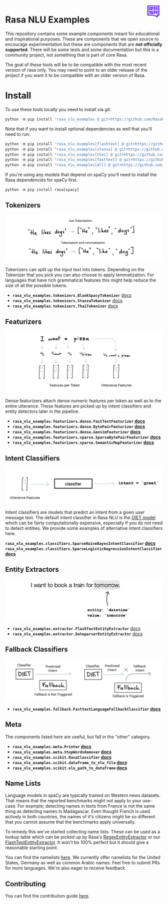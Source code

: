 <img src="square-logo.svg" width=40 height=40 style="margin: 10px;" align="right">

# **Rasa NLU Examples**

This repository contains some example components meant for educational and inspirational
purposes. These are components that we open source to encourage experimentation but
these are components that are **not officially supported**. There will be some tests
and some documentation but this is a community project, not something that is part of core Rasa.

The goal of these tools will be to be compatible with the most recent version of
rasa only. You may need to point to an older release of the project if you want
it to be compatible with an older version of Rasa.

# Install

To use these tools locally you need to install via git.

```python
python -m pip install "rasa_nlu_examples @ git+https://github.com/RasaHQ/rasa-nlu-examples.git"
```

Note that if you want to install optional dependencies as well that you'll need to run:

```python
python -m pip install "rasa_nlu_examples[flashtext] @ git+https://github.com/RasaHQ/rasa-nlu-examples.git"
python -m pip install "rasa_nlu_examples[stanza] @ git+https://github.com/RasaHQ/rasa-nlu-examples.git"
python -m pip install "rasa_nlu_examples[thai] @ git+https://github.com/RasaHQ/rasa-nlu-examples.git"
python -m pip install "rasa_nlu_examples[fasttext] @ git+https://github.com/RasaHQ/rasa-nlu-examples.git"
python -m pip install "rasa_nlu_examples[all] @ git+https://github.com/RasaHQ/rasa-nlu-examples.git"
```

If you're using any models that depend on spaCy you'll need to install the Rasa dependencies for spaCy first.

```python
python -m pip install rasa[spacy]
```

## **Tokenizers**

![](images/tokenisation.png)

Tokenizers can split up the input text into tokens. Depending on the Tokenizer that you pick
you can also choose to apply lemmatization. For languages that have rich grammatical features
this might help reduce the size of all the possible tokens.

- **`rasa_nlu_examples.tokenizers.BlankSpacyTokenizer`** [docs](docs/tokenizer/spacy_tokenizer/)
- **`rasa_nlu_examples.tokenizers.StanzaTokenizer`** [docs](docs/tokenizer/stanza/)
- **`rasa_nlu_examples.tokenizers.ThaiTokenizer`** [docs](docs/tokenizer/thai_tokenizer/)

## **Featurizers**

![](images/dense_features.png)

Dense featurizers attach dense numeric features per token as well as to the entire utterance. These
features are picked up by intent classifiers and entity detectors later in the pipeline.

- **`rasa_nlu_examples.featurizers.dense.FastTextFeaturizer` [docs](docs/featurizer/fasttext/)**
- **`rasa_nlu_examples.featurizers.dense.BytePairFeaturizer` [docs](docs/featurizer/bytepair/)**
- **`rasa_nlu_examples.featurizers.dense.GensimFeaturizer` [docs](docs/featurizer/gensim/)**
- **`rasa_nlu_examples.featurizers.sparse.SparseBytePairFeaturizer` [docs](docs/featurizer/sparse_bytepair/)**
- **`rasa_nlu_examples.featurizers.sparse.SemanticMapFeaturizer` [docs](docs/featurizer/semantic_map/)**

## **Intent Classifiers**

![](images/classifier.png)

Intent classifiers are models that predict an intent from a given user message
text.  The default intent classifier in Rasa NLU is the [DIET
model](https://rasa.com/docs/rasa/components#dietclassifier-2) which can be
fairly computationally expensive, especially if you do not need to detect
entities.  We provide some examples of alternative intent classifiers here.

**`rasa_nlu_examples.classifiers.SparseNaiveBayesIntentClassifier` [docs](docs/classifier/sparsenb.md)**
**`rasa_nlu_examples.classifiers.SparseLogisticRegressionIntentClassifier` [docs](docs/classifier/sparselr.md)**

## **Entity Extractors**

![](images/entity.png)

- **`rasa_nlu_examples.extractor.FlashTextEntityExtractor`** [docs](docs/extractors/flashtext/)
- **`rasa_nlu_examples.extractor.DateparserEntityExtractor`** [docs](docs/extractors/dateparser/)

## **Fallback Classifiers**

![](images/fallback.png)

- **`rasa_nlu_examples.fallback.FasttextLanguageFallbackClassifier` [docs](docs/fallback/fasttextlanguagefallback.md)**

## **Meta**

The components listed here are useful, but fall in the "other" category.

- **`rasa_nlu_examples.meta.Printer` [docs](docs/meta/printer/)**
- **`rasa_nlu_examples.meta.StopWordsRemover` [docs](docs/meta/stopwords/)**
- **`rasa_nlu_examples.scikit.RasaClassifier` [docs](docs/jupyter/tools/#rasa_nlu_examples.scikit.classifier.RasaClassifier)**
- **`rasa_nlu_examples.scikit.dataframe_to_nlu_file` [docs](docs/jupyter/tools/#rasa_nlu_examples.scikit.common.dataframe_to_nlu_file)**
- **`rasa_nlu_examples.scikit.nlu_path_to_dataframe` [docs](docs/jupyter/tools/#rasa_nlu_examples.scikit.common.nlu_path_to_dataframe)**

## **Name Lists**

Language models in spaCy are typically trained on Western news datasets. That means
that the reported benchmarks might not apply to your use-case. For example; detecting
names in texts from France is not the same thing as detecting names in Madagascar. Even
thought French is used actively in both countries, the names of it's citizens might
be so different that you cannot assume that the benchmarks apply universally.

To remedy this we've started collecting name lists. These can be used as a lookup table
which can be picked up by Rasa's [RegexEntityExtractor](https://rasa.com/docs/rasa/components#regexentityextractor)
or our [FlashTextEntityExtractor](docs/extractors/flashtext/).
It won't be 100% perfect but it should give a reasonable starting point.

You can find the namelists [here](https://github.com/RasaHQ/rasa-nlu-examples/tree/master/data/namelists).
We currently offer namelists for the United States, Germany as well as common Arabic names.
Feel free to submit PRs for more languages. We're also eager to receive feedback.

## Contributing

You can find the contribution guide [here](https://rasahq.github.io/rasa-nlu-examples/contributing/).
